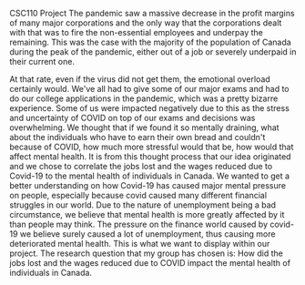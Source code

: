  CSC110 Project
    The pandemic saw a massive decrease in the profit margins of many major corporations and the only way that the corporations dealt with that was to fire the non-essential employees and underpay the remaining. This was the case with the majority of the population of Canada during the peak of the pandemic, either out of a job or severely underpaid in their current one.
 
 At that rate, even if the virus did not get them, the emotional overload certainly would.
    We've all had to give some of our major exams and had to do our college applications in the pandemic, which was a pretty bizarre experience. Some of us were impacted negatively due to this as the stress and uncertainty of COVID on top of our exams and decisions was overwhelming. We thought that if we found it so mentally draining, what about the individuals who have to earn their own bread and couldn't because of COVID, how much more stressful would that be, how would that affect mental health.
    It is from this thought process that our idea originated and we chose to correlate the jobs lost and the wages reduced due to Covid-19 to the mental health of individuals in Canada. We wanted to get a better understanding on how Covid-19 has caused major mental pressure on people, especially because covid caused many different financial struggles in our world. Due to the nature of unemployment being a bad circumstance, we believe that mental health is more greatly affected by it than people may think. The pressure on the finance world caused by covid-19 we believe surely caused a lot of unemployment, thus causing more deteriorated mental health. This is what we want to display within our project.
    The research question that my group has chosen is: How did the jobs lost and the wages reduced due to COVID impact the mental health of individuals in Canada.
